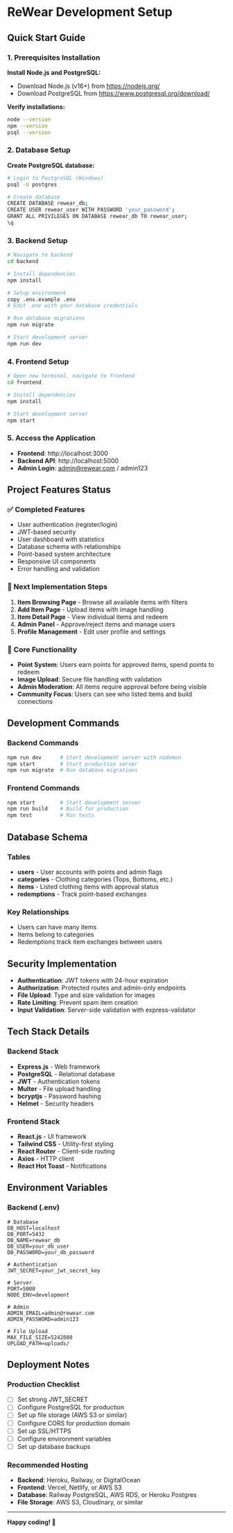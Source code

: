 # ReWear Development Setup

## Quick Start Guide

### 1. Prerequisites Installation

**Install Node.js and PostgreSQL:**
- Download Node.js (v16+) from https://nodejs.org/
- Download PostgreSQL from https://www.postgresql.org/download/

**Verify installations:**
```bash
node --version
npm --version
psql --version
```

### 2. Database Setup

**Create PostgreSQL database:**
```bash
# Login to PostgreSQL (Windows)
psql -U postgres

# Create database
CREATE DATABASE rewear_db;
CREATE USER rewear_user WITH PASSWORD 'your_password';
GRANT ALL PRIVILEGES ON DATABASE rewear_db TO rewear_user;
\q
```

### 3. Backend Setup

```bash
# Navigate to backend
cd backend

# Install dependencies
npm install

# Setup environment
copy .env.example .env
# Edit .env with your database credentials

# Run database migrations
npm run migrate

# Start development server
npm run dev
```

### 4. Frontend Setup

```bash
# Open new terminal, navigate to frontend
cd frontend

# Install dependencies
npm install

# Start development server
npm start
```

### 5. Access the Application

- **Frontend**: http://localhost:3000
- **Backend API**: http://localhost:5000
- **Admin Login**: admin@rewear.com / admin123

## Project Features Status

### ✅ Completed Features
- User authentication (register/login)
- JWT-based security
- User dashboard with statistics
- Database schema with relationships
- Point-based system architecture
- Responsive UI components
- Error handling and validation

### 🚧 Next Implementation Steps
1. **Item Browsing Page** - Browse all available items with filters
2. **Add Item Page** - Upload items with image handling
3. **Item Detail Page** - View individual items and redeem
4. **Admin Panel** - Approve/reject items and manage users
5. **Profile Management** - Edit user profile and settings

### 🎯 Core Functionality
- **Point System**: Users earn points for approved items, spend points to redeem
- **Image Upload**: Secure file handling with validation
- **Admin Moderation**: All items require approval before being visible
- **Community Focus**: Users can see who listed items and build connections

## Development Commands

### Backend Commands
```bash
npm run dev      # Start development server with nodemon
npm start        # Start production server
npm run migrate  # Run database migrations
```

### Frontend Commands
```bash
npm start        # Start development server
npm run build    # Build for production
npm test         # Run tests
```

## Database Schema

### Tables
- **users** - User accounts with points and admin flags
- **categories** - Clothing categories (Tops, Bottoms, etc.)
- **items** - Listed clothing items with approval status
- **redemptions** - Track point-based exchanges

### Key Relationships
- Users can have many items
- Items belong to categories
- Redemptions track item exchanges between users

## Security Implementation

- **Authentication**: JWT tokens with 24-hour expiration
- **Authorization**: Protected routes and admin-only endpoints
- **File Upload**: Type and size validation for images
- **Rate Limiting**: Prevent spam item creation
- **Input Validation**: Server-side validation with express-validator

## Tech Stack Details

### Backend Stack
- **Express.js** - Web framework
- **PostgreSQL** - Relational database
- **JWT** - Authentication tokens
- **Multer** - File upload handling
- **bcryptjs** - Password hashing
- **Helmet** - Security headers

### Frontend Stack
- **React.js** - UI framework
- **Tailwind CSS** - Utility-first styling
- **React Router** - Client-side routing
- **Axios** - HTTP client
- **React Hot Toast** - Notifications

## Environment Variables

### Backend (.env)
```env
# Database
DB_HOST=localhost
DB_PORT=5432
DB_NAME=rewear_db
DB_USER=your_db_user
DB_PASSWORD=your_db_password

# Authentication
JWT_SECRET=your_jwt_secret_key

# Server
PORT=5000
NODE_ENV=development

# Admin
ADMIN_EMAIL=admin@rewear.com
ADMIN_PASSWORD=admin123

# File Upload
MAX_FILE_SIZE=5242880
UPLOAD_PATH=uploads/
```

## Deployment Notes

### Production Checklist
- [ ] Set strong JWT_SECRET
- [ ] Configure PostgreSQL for production
- [ ] Set up file storage (AWS S3 or similar)
- [ ] Configure CORS for production domain
- [ ] Set up SSL/HTTPS
- [ ] Configure environment variables
- [ ] Set up database backups

### Recommended Hosting
- **Backend**: Heroku, Railway, or DigitalOcean
- **Frontend**: Vercel, Netlify, or AWS S3
- **Database**: Railway PostgreSQL, AWS RDS, or Heroku Postgres
- **File Storage**: AWS S3, Cloudinary, or similar

---

**Happy coding! 🚀**
